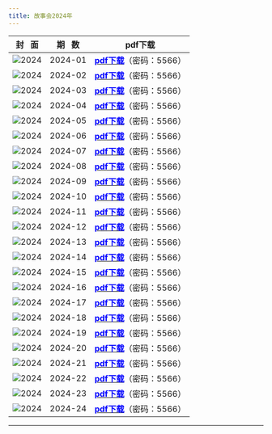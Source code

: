 ```yaml
---
title: 故事会2024年
---
```

| 封   面 | 期   数 | pdf下载 |
| :------------: | :----------: | :-----------------------------------------: |
| ![2024](images/gsh_zk2024/gsh_zk202401.jpg) |  2024-01  | [<font color="blue">**pdf下载**</font>](https://url97.ctfile.com/f/799297-8432346969-37c2e0?p=5566)（密码：5566） |
| ![2024](images/gsh_zk2024/gsh_zk202402.jpg) |  2024-02  | [<font color="blue">**pdf下载**</font>](https://url97.ctfile.com/f/799297-8432346992-d2aee4?p=5566)（密码：5566） |
| ![2024](images/gsh_zk2024/gsh_zk202403.jpg) |  2024-03  | [<font color="blue">**pdf下载**</font>](https://url97.ctfile.com/f/799297-8432346996-00fb10?p=5566)（密码：5566） |
| ![2024](images/gsh_zk2024/gsh_zk202404.jpg) |  2024-04  | [<font color="blue">**pdf下载**</font>](https://url97.ctfile.com/f/799297-8432347098-52b1c2?p=5566)（密码：5566） |
| ![2024](images/gsh_zk2024/gsh_zk202405.jpg) |  2024-05  | [<font color="blue">**pdf下载**</font>](https://url97.ctfile.com/f/799297-8432347145-919eb2?p=5566)（密码：5566） |
| ![2024](images/gsh_zk2024/gsh_zk202406.jpg) |  2024-06  | [<font color="blue">**pdf下载**</font>](https://url97.ctfile.com/f/799297-8432347170-c00b93?p=5566)（密码：5566） |
| ![2024](images/gsh_zk2024/gsh_zk202407.jpg) |  2024-07  | [<font color="blue">**pdf下载**</font>](https://url97.ctfile.com/f/799297-8432348232-bdb5a6?p=5566)（密码：5566） |
| ![2024](images/gsh_zk2024/gsh_zk202408.jpg) |  2024-08  | [<font color="blue">**pdf下载**</font>](https://url97.ctfile.com/f/799297-8432348287-80fe49?p=5566)（密码：5566） |
| ![2024](images/gsh_zk2024/gsh_zk202409.jpg) |  2024-09  | [<font color="blue">**pdf下载**</font>](https://url97.ctfile.com/f/799297-8432348394-444364?p=5566)（密码：5566） |
| ![2024](images/gsh_zk2024/gsh_zk202410.jpg) |  2024-10  | [<font color="blue">**pdf下载**</font>](https://url97.ctfile.com/f/799297-8432348455-512c3c?p=5566)（密码：5566） |
| ![2024](images/gsh_zk2024/gsh_zk202411.jpg) |  2024-11  | [<font color="blue">**pdf下载**</font>](https://url97.ctfile.com/f/799297-8432348509-29e75f?p=5566)（密码：5566） |
| ![2024](images/gsh_zk2024/gsh_zk202412.jpg) |  2024-12  | [<font color="blue">**pdf下载**</font>](https://url97.ctfile.com/f/799297-8432348564-f057a2?p=5566)（密码：5566） |
| ![2024](images/gsh_zk2024/gsh_zk202413.jpg) |  2024-13  | [<font color="blue">**pdf下载**</font>](https://url97.ctfile.com/f/799297-8432348618-f5d380?p=5566)（密码：5566） |
| ![2024](images/gsh_zk2024/gsh_zk202414.jpg) |  2024-14  | [<font color="blue">**pdf下载**</font>](https://url97.ctfile.com/f/799297-8432348679-97e745?p=5566)（密码：5566） |
| ![2024](images/gsh_zk2024/gsh_zk202415.jpg) |  2024-15  | [<font color="blue">**pdf下载**</font>](https://url97.ctfile.com/f/799297-8432348710-c4f1a6?p=5566)（密码：5566） |
| ![2024](images/gsh_zk2024/gsh_zk202416.jpg) |  2024-16  | [<font color="blue">**pdf下载**</font>](https://url97.ctfile.com/f/799297-8432348740-1c983b?p=5566)（密码：5566） |
| ![2024](images/gsh_zk2024/gsh_zk202417.jpg) |  2024-17  | [<font color="blue">**pdf下载**</font>](https://url97.ctfile.com/f/799297-8432348780-8eca63?p=5566)（密码：5566） |
| ![2024](images/gsh_zk2024/gsh_zk202418.jpg) |  2024-18  | [<font color="blue">**pdf下载**</font>](https://url97.ctfile.com/f/799297-8432348843-32e453?p=5566)（密码：5566） |
| ![2024](images/gsh_zk2024/gsh_zk202419.jpg) |  2024-19  |  [<font color="blue">**pdf下载**</font>](https://url97.ctfile.com/f/799297-8432348903-bc45e6?p=5566)（密码：5566） |
| ![2024](images/gsh_zk2024/gsh_zk202420.jpg) |  2024-20  |  [<font color="blue">**pdf下载**</font>](https://url97.ctfile.com/f/799297-8432348993-8a2420?p=5566)（密码：5566） |
| ![2024](images/gsh_zk2024/gsh_zk202421.jpg) |  2024-21  |  [<font color="blue">**pdf下载**</font>](https://url97.ctfile.com/f/799297-8432349059-25ae76?p=5566)（密码：5566） |
| ![2024](images/gsh_zk2024/gsh_zk202422.jpg) |  2024-22  |  [<font color="blue">**pdf下载**</font>](https://url97.ctfile.com/f/799297-8432349131-1c1378?p=5566)（密码：5566） |
| ![2024](images/gsh_zk2024/gsh_zk202423.jpg) |  2024-23  |  [<font color="blue">**pdf下载**</font>](https://url97.ctfile.com/f/799297-8432349190-e3f298?p=5566)（密码：5566） |
| ![2024](images/gsh_zk2024/gsh_zk202424.jpg) |  2024-24  |  [<font color="blue">**pdf下载**</font>](https://url97.ctfile.com/f/799297-8432349258-914bbe?p=5566)（密码：5566） |

---
